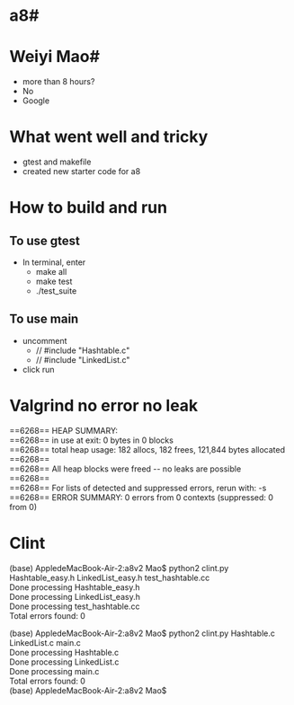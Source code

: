 # a8#  
# Weiyi Mao#  
- more than 8 hours?
- No
- Google

# What went well and tricky 
- gtest and makefile
- created new starter code for a8

# **How to build and run** 
## To use gtest
 - In terminal, enter 
    - make all
    - make test
    - ./test_suite
## To use main
- uncomment 
    -  //  #include "Hashtable.c"
    - //  #include "LinkedList.c" 
- click run


# **Valgrind no error no leak**    

==6268== HEAP SUMMARY:  
==6268==     in use at exit: 0 bytes in 0 blocks  
==6268==   total heap usage: 182 allocs, 182 frees, 121,844 bytes allocated  
==6268==   
==6268== All heap blocks were freed -- no leaks are possible  
==6268==   
==6268== For lists of detected and suppressed errors, rerun with: -s  
==6268== ERROR SUMMARY: 0 errors from 0 contexts (suppressed: 0 from 0)   


# **Clint**  
(base) AppledeMacBook-Air-2:a8v2 Mao$ python2 clint.py Hashtable_easy.h   LinkedList_easy.h test_hashtable.cc  
Done processing Hashtable_easy.h  
Done processing LinkedList_easy.h  
Done processing test_hashtable.cc  
Total errors found: 0  

(base) AppledeMacBook-Air-2:a8v2 Mao$ python2 clint.py Hashtable.c LinkedList.c main.c  
Done processing Hashtable.c  
Done processing LinkedList.c  
Done processing main.c  
Total errors found: 0  
(base) AppledeMacBook-Air-2:a8v2 Mao$  



